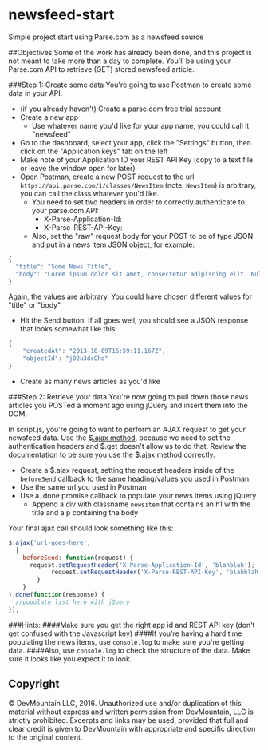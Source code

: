 newsfeed-start
==============

Simple project start using Parse.com as a newsfeed source

##Objectives
Some of the work has already been done, and this project is not meant to take more than a day to complete. 
You'll be using your Parse.com API to retrieve (GET) stored newsfeed article.

###Step 1: Create some data
You're going to use Postman to create some data in your API.
* (if you already haven't) Create a parse.com free trial account
* Create a new app
  * Use whatever name you'd like for your app name, you could call it "newsfeed"
* Go to the dashboard, select your app, click the "Settings" button, then click on the "Application keys" tab on the left 
* Make note of your Application ID your REST API Key (copy to a text file or leave the window open for later)
* Open Postman, create a new POST request to the url `https://api.parse.com/1/classes/NewsItem` (note: `NewsItem`) is 
arbitrary, you can call the class whatever you'd like.
  * You need to set two headers in order to correctly authenticate to your parse.com API:
    * X-Parse-Application-Id: <your-application-id>
    * X-Parse-REST-API-Key: <your-rest-api-key>
  * Also, set the "raw" request body for your POST to be of type JSON and put in a news item JSON object, for example:

```javascript
{
  "title": "Some News Title",
  "body": "Lorem ipsum dolor sit amet, consectetur adipiscing elit. Nulla commodo massa magna, ut venenatis metus pulvinar ac. Maecenas condimentum, turpis vel tempus lacinia, nulla arcu mollis elit, eu porta tellus sem sit amet lorem. Vestibulum ante ipsum primis in faucibus orci luctus et ultrices posuere cubilia Curae; Nulla vitae egestas mi. Vivamus a pulvinar neque. Donec at placerat ipsum. Maecenas faucibus orci at dapibus ultrices. Nam aliquet gravida consectetur. Nulla ornare dictum mollis. Nulla eu elementum libero. Etiam at enim sapien."
}
```
Again, the values are arbitrary. You could have chosen different values for "title" or "body"

  * Hit the Send button. If all goes well, you should see a JSON response that looks somewhat like this:

```javascript
{
    "createdAt": "2013-10-09T16:59:11.167Z",
    "objectId": "jD2u3dcOho"
}
```
* Create as many news articles as you'd like

###Step 2: Retrieve your data
You're now going to pull down those news articles you POSTed a moment ago using jQuery and insert them into the DOM.

In script.js, you're going to want to perform an AJAX request to get your newsfeed data. Use the [$.ajax method](http://api.jquery.com/jquery.ajax/), because we need to set the authentication headers and 
$.get doesn't allow us to do that. Review the documentation to be sure you use the $.ajax method correctly.

* Create a $.ajax request, setting the request headers inside of the `beforeSend` callback to the same heading/values you 
used in Postman. 
* Use the same url you used in Postman
* Use a .done promise callback to populate your news items using jQuery
  * Append a div with classname `newsitem` that contains an h1 with the title and a p containing the body

Your final ajax call should look something like this:

```javascript
$.ajax('url-goes-here', 
  {
    beforeSend: function(request) {
      request.setRequestHeader('X-Parse-Application-Id', 'blahblah');
			request.setRequestHeader('X-Parse-REST-API-Key', 'blahblah');
		}
	}
).done(function(response) {
  //populate list here with jQuery
});
```

###Hints:
####Make sure you get the right app id and REST API key (don't get confused with the Javascript key)
####If you're having a hard time populating the news items, use `console.log` to make sure you're getting data.
####Also, use `console.log` to check the structure of the data. Make sure it looks like you expect it to look.


## Copyright

© DevMountain LLC, 2016. Unauthorized use and/or duplication of this material without express and written permission from DevMountain, LLC is strictly prohibited. Excerpts and links may be used, provided that full and clear credit is given to DevMountain with appropriate and specific direction to the original content.
